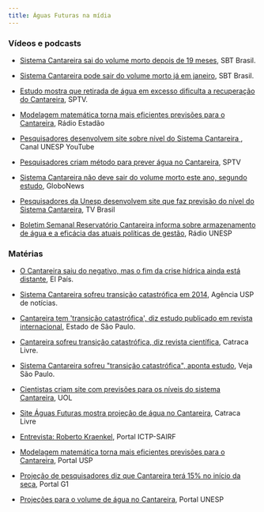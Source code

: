```yaml
---
title: Águas Futuras na mídia
---
```


### Vídeos e podcasts

* [Sistema Cantareira sai do volume morto depois de 19 meses](http://www.sbt.com.br/jornalismo/sbtbrasil/noticias/71886/Sistema-Cantareira-sai-do-volume-morto-depois-de-19-meses.html), SBT Brasil.

* [Sistema Cantareira pode sair do volume morto já em janeiro](https://www.youtube.com/watch?v=RostrxffwJw), SBT Brasil.

* [Estudo mostra que retirada de água em excesso dificulta a recuperação do Cantareira](http://g1.globo.com/sao-paulo/sptv-1edicao/videos/t/edicoes/v/estudo-mostra-que-retirada-de-agua-em-excesso-dificulta-a-recuperacao-do-cantareira/4553318/), SPTV.

* [Modelagem matemática torna mais eficientes previsões para o Cantareira](http://radio.estadao.com.br/audios/detalhe/radio-estadao,modelagem-matematica-torna-mais-eficientes-previsoes-para-o-cantareira,410600), Rádio Estadão

* [Pesquisadores desenvolvem site sobre nível do Sistema Cantareira ](https://www.youtube.com/watch?v=0zXyGdiCNFA&feature=youtu.be), Canal UNESP YouTube

* [Pesquisadores criam método para prever água no Cantareira](http://g1.globo.com/sao-paulo/noticia/2015/05/pesquisadores-criam-metodo-para-prever-agua-no-cantareira.html), SPTV

* [Sistema Cantareira não deve sair do volume morto este ano, segundo estudo](http://g1.globo.com/globo-news/jornal-globo-news/videos/t/todos-os-videos/v/sistema-cantareira-nao-deve-sair-do-volume-morto-este-ano-segundo-estudo/4208817/), GloboNews

* [Pesquisadores da Unesp desenvolvem site que faz previsão do nível do Sistema Cantareira](https://www.youtube.com/watch?v=MHFHu1LDz-s), TV Brasil

* [Boletim Semanal Reservatório Cantareira informa sobre armazenamento de água e a eficácia das atuais políticas de gestão](http://podcast.unesp.br/radiorelease-14052015-boletim-semanal-sobre-o-reservatorio-cantareira-informa-sobre-armazenamento-de-agua-e-a-eficacia-das-atuais-politicas-de-gestao), Rádio UNESP


### Matérias

* [O Cantareira saiu do negativo, mas o fim da crise hídrica ainda está distante](http://brasil.elpais.com/brasil/2016/01/07/politica/1452200669_437418.html), El País.

* [Sistema Cantareira sofreu transição catastrófica em 2014](http://www.usp.br/agen/?p=221501), Agência USP de notícias.

* [Cantareira tem 'transição catastrófica', diz estudo publicado em revista internacional](http://sao-paulo.estadao.com.br/noticias/geral,cantareira-tem-transicao-catastrofica--diz-estudo,1765125), Estado de São Paulo.

* [Cantareira sofreu transição catastrófica, diz revista científica](https://queminova.catracalivre.com.br/incomoda/cantareira-sofreu-transicao-catastrofica-diz-revista-cientifica/), Catraca Livre.

* [Sistema Cantareira sofreu "transição catastrófica", aponta estudo](http://vejasp.abril.com.br/materia/sistema-cantareira-estudo-transicao-catastrofica/), Veja São Paulo.

* [Cientistas criam site com previsões para os níveis do sistema Cantareira](http://noticias.uol.com.br/meio-ambiente/ultimas-noticias/redacao/2015/05/27/modelo-matematico-faz-previsoes-semanais-e-mensais-do-niveis-do-cantareira.htm#comentarios), UOL

* [Site Águas Futuras mostra projeção de água no Cantareira](https://catracalivre.com.br/geral/sustentavel/indicacao/site-aguas-futuras-mostra-projecao-de-agua-no-cantareira/), Catraca Livre

* [Entrevista: Roberto Kraenkel](http://www.ictp-saifr.org/?p=8945), Portal ICTP-SAIRF

* [Modelagem matemática torna mais eficientes previsões para o Cantareira](http://www5.usp.br/92757/modelagem-matematica-torna-mais-confiaveis-previsoes-para-o-cantareira/), Portal USP

* [Projeção de pesquisadores diz que Cantareira terá 15% no início da seca](http://g1.globo.com/sao-paulo/noticia/2015/04/projecao-de-pesquisadores-diz-que-cantareira-tera-15-no-inicio-da-seca.html), Portal G1

* [Projeções para o volume de água no Cantareira](http://www.unesp.br/portal#!/noticia/17368/projecoes-para-o-volume-de-agua--no-cantareira/), Portal UNESP


